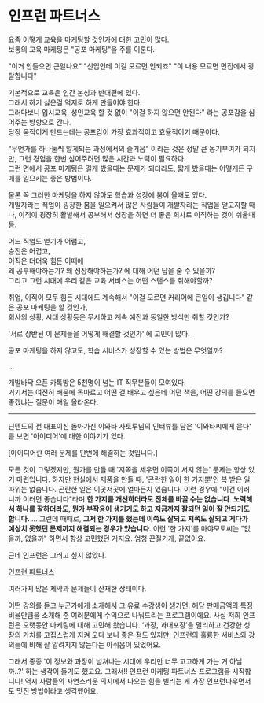 # 인프런 파트너스


요즘 어떻게 교육을 마케팅할 것인가에 대한 고민이 많다.  
보통의 교육 마케팅은 "공포 마케팅"을 주를 이룬다.

"이거 안들으면 큰일나요"
"신입인데 이걸 모르면 안되죠"
"이 내용 모르면 면접에서 광탈합니다"

기본적으로 교육은 인간 본성과 반대편에 있다.  
그래서 하기 싫은걸 억지로 하게 만들어야 한다.  
그러다보니 입시교육, 성인교육 할 것 없이 "이걸 하지 않으면 안된다" 라는 공포감을 심어주는 방향으로 간다.  
당장 움직이게 만드는데는 공포감이 가장 효과적이고 효율적이기 때문이다.  
  
"무언가를 하나둘씩 알게되는 과정에서의 즐거움" 이라는 것은 정말 큰 동기부여가 되지만, 그런 경험을 한번 심어주려면 많은 시간과 노력이 필요하다.  
그런 면에서 공포 마케팅은 길게 봤을때는 문제가 되더라도, 짧게 봤을때는 어떻게든 구매를 일으키는 좋은 방법이다.  
  
물론 꼭 그러한 마케팅을 하지 않아도 학습과 성장에 붐이 올때도 있다.  
개발자라는 직업이 굉장한 붐을 일으켜서 많은 사람들이 개발자라는 직업을 얻고자할 때나, 이직이 굉장히 활발해서 공부해서 성장을 하면 더 좋은 회사로 이직하는 것이 쉬울때 등.  
    
어느 직업도 얻기가 어렵고,  
승진은 어렵고,  
이직은 더더욱 힘든 이때에  
왜 공부해야하는가? 왜 성장해야하는가? 에 대해 어떤 답을 줄 수 있을까?  
그리고 그런 시대에 우리 같은 교육 서비스는 어떤 스탠스를 취해야할까?  

취업, 이직이 모두 힘든 시대에도 계속해서 "이걸 모르면 커리어에 큰일이 생깁니다" 같은 공포 마케팅을 할 것인가,  
회사의 상황, 시대 상황등은 무시하고 계속 예전과 동일한 방식만 취할 것인가?  
  
'서로 상반된 이 문제들을 어떻게 해결할 것인가' 에 고민이 많다.  
  
공포 마케팅을 하지 않고도, 학습 서비스가 성장할 수 있는 방법은 무엇일까?  

...

개발바닥 오픈 카톡방은 5천명이 넘는 IT 직무분들이 모여있다.  
거기서는 여전히 배움에 목마르고 어떤 걸 배우고 싶은데 어떤 책을, 어떤 강의를 들으면 좋겠냐는 질문이 매일 올라온다.  
  


---
닌텐도의 전 대표이신 돌아가신 이와타 사토루님의 인터뷰를 담은 '이와타씨에게 묻다' 를 보면 '아이디어'에 대한 이야기가 있다.  

[아이디어란 여러 문제를 단번에 해결하는 것입니다.]

모든 것이 그렇겠지만, 뭔가를 만들 때 '저쪽을 세우면 이쪽이 서지 않는' 문제는 항상 있기 마련입니다.
하지만 현실에서 제품을 만들 때, '곤란한 일이 한 가지뿐'인 복 받은 일 따위는 없습니다.
곤란한 일은 이곳저곳에 얼마든지 있습니다.
이런 경우에 "이건 이러니까 이러면 좋습니다"라며 **한 가지를 개선하더라도 전체를 바꿀 수는 없습니다**.
**노력해서 하나를 잘하더라도, 뭔가 부작용이 생기기도 하고 지금까지 잘되던 일이 잘 안되기도 합니다.**
...
그런데 때때로, **그저 한 가지를 했는데 이쪽도 잘되고 저쪽도 잘되고 게다가 예상치 못했던 문제까지 해결되는 경우가 있습니다**.
이런 '한 가지'를 마야모토씨는 "없을까, 없을까" 하면서 항상 고민했던 거지요.
엄청 끈질기게, 끝없이요.





  

  






  
근데 인프런은 그러고 싶지 않았다.  

  
[인프런 파트너스](https://www.inflearn.com/tag-curation/common_tag/partners)

  

여러가지 많은 제약과 문제들이 산재한 상태이다.

어떤 강의를 듣고 누군가에게 소개해서 그 유료 수강생이 생기면,
해당 판매금액의 특정 비율만큼을 소개해 준 여러분에게 수익으로 나눠드리는 프로그램이에요.
사실 저희 인프런은 오랫동안 마케팅에 대해 고민해 왔습니다.
‘과장, 과대포장’을 멀리하고 건강한 성장의 가치를 고집스럽게 지켜 오다 보니 좋은 점도 있지만, 인프런의 훌륭한 서비스와 강의들에 비해 잘 알려지지 않는다는 아쉬움이 있었어요.

그래서 종종 '이 정보와 과장이 넘쳐나는 시대에 우리만 너무 고고하게 가는 거 아닐까..?' 하는 생각이 들기도 했고요.
그래서!! 인프런 마케팅 파트너스 프로그램을 시작합니다!
역시 사람들의 자연스러운 의지에서 나오는 힘을 빌리는 게 가장 인프런다우면서도 멋진 방법이라고 생각했어요. 